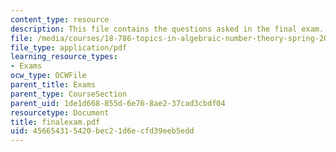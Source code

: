 ```yaml
---
content_type: resource
description: This file contains the questions asked in the final exam.
file: /media/courses/18-786-topics-in-algebraic-number-theory-spring-2006/456654315420bec21d6ecfd39eeb5edd_finalexam.pdf
file_type: application/pdf
learning_resource_types:
- Exams
ocw_type: OCWFile
parent_title: Exams
parent_type: CourseSection
parent_uid: 1de1d668-855d-6e76-8ae2-37cad3cbdf04
resourcetype: Document
title: finalexam.pdf
uid: 45665431-5420-bec2-1d6e-cfd39eeb5edd
---
```


